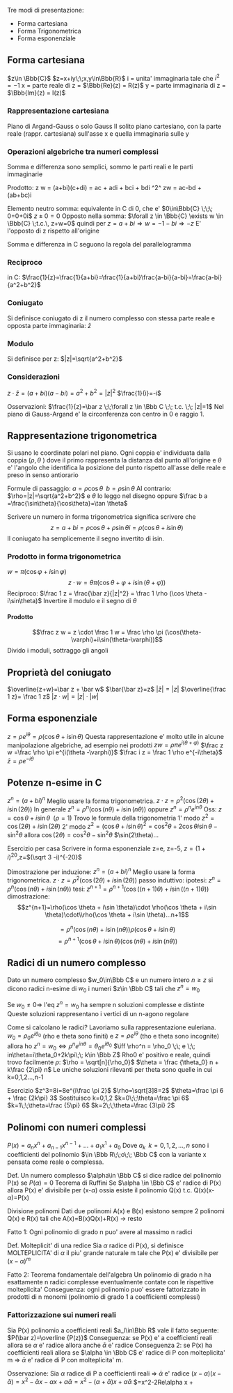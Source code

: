 
Tre modi di presentazione:
- Forma cartesiana
- Forma Trigonometrica
- Forma esponenziale

## Forma cartesiana
$z\in \Bbb{C}$
$z=x+iy\;\;x,y\in\Bbb{R}$
i = unita' immaginaria tale che $i^2=-1$
x = parte reale di z = $\Bbb{Re}(z) = R(z)$
y = parte immaginaria di z = $\Bbb{Im}(z) = I(z)$

### Rappresentazione cartesiana
Piano di Argand-Gauss o solo Gauss
Il solito piano cartesiano, con la parte reale (rappr. cartesiana) sull'asse x e quella immaginaria sulle y

### Operazioni algebriche tra numeri complessi

Somma e differenza sono semplici, sommo le parti reali e le parti immaginarie

Prodotto: 
z w = (a+bi)(c+di)
= ac + adi + bci + bdi ^2^
zw = ac-bd + (ab+bc)i

Elemento neutro somma: equivalente in C di 0, che e' $0\in\Bbb{C} \;\;\; 0=0+0i$
$z\pm 0=0$
Opposto nella somma: $\forall z \in \Bbb{C} \exists w \in \Bbb{C} \;t.c.\, z+w=0$
quindi per $z=a+bi\Rightarrow w=-1-bi \Rightarrow -z$
E' l'opposto di z rispetto all'origine

Somma e differenza in C seguono la regola del parallelogramma

### Reciproco 
in C:
$\frac{1}{z}=\frac{1}{a+bi}=\frac{1}{a+bi}\frac{a-bi}{a-bi}=\frac{a-bi}{a^2+b^2}$

### Coniugato

Si definisce coniugato di z il numero complesso con stessa parte reale e opposta parte immaginaria: $\bar z$

### Modulo

Si definisce per z:
$|z|=\sqrt{a^2+b^2}$

### Considerazioni
$z\cdot \bar z = (a+bi)(a-bi)=a^2+b^2=|z|^2$
$\frac{1}{i}=-i$

Osservazioni:
$\frac{1}{z}=\bar z \;\;\forall z \in \Bbb C \;\; t.c. \;\; |z|=1$
Nel piano di Gauss-Argand e' la circonferenza con centro in 0 e raggio 1.

## Rappresentazione trigonometrica
Si usano le coordinate polari nel piano. Ogni coppia e' individuata dalla coppia ($\rho , \theta$  ) dove il primo rappresenta la distanza dal punto all'origine e $\theta$ e' l'angolo che identifica la posizione del punto rispetto all'asse delle reale e preso in senso antiorario

Formule di passaggio: $a=\rho \cos \theta \;\; b=\rho \sin \theta$
Al contrario: $\rho=|z|=\sqrt{a^2+b^2}$ e $\theta$ lo leggo nel disegno oppure $\frac b a =\frac{\sin\theta}{\cos\theta}=\tan \theta$

Scrivere un numero in forma trigonometrica significa scrivere che $$ z = a +bi=\rho \cos \theta + \rho \sin \theta i = \rho (\cos \theta + i \sin \theta)$$
Il coniugato ha semplicemente il segno invertito di isin.

### Prodotto in forma trigonometrica
$w=\pi (\cos \varphi +i\sin \varphi)$
$$z\cdot w=\theta\pi(\cos{\theta + \varphi}+i\sin(\theta + \varphi))$$
Reciproco:
$\frac 1 z = \frac{\bar z}{|z|^2} = \frac 1 \rho (\cos \theta -i\sin\theta)$
Invertire il modulo e il segno di $\theta$
#### Prodotto
$$\frac z w = z \cdot \frac 1 w = \frac \rho \pi (\cos(\theta-\varphi)+i\sin(\theta-\varphi))$$
Divido i moduli, sottraggo gli angoli

## Proprietà del coniugato

$\overline{z+w}=\bar z + \bar w$
$\bar{\bar z}=z$
$|\bar z| = |z|$
$\overline{\frac 1 z}= \frac 1 z$
$|z\cdot w|=|z|\cdot|w|$

## Forma esponenziale

$z=\rho e^{i\theta}=\rho(\cos \theta + i \sin\theta)$
Questa rappresentazione e' molto utile in alcune manipolazione algebriche, ad esempio nei prodotti
$zw=\rho\pi e^{i(\theta+\varphi)}$
$\frac z w =\frac \rho \pi e^{i(\theta -\varphi)}$
$\frac i z = \frac 1 \rho e^{-i\theta}$
$\bar z = \rho e^{-i\theta}$

## Potenze n-esime in C
$z^n=(a+bi)^n$
Meglio usare la forma trigonometrica.
$z\cdot z=\rho^2(\cos(2\theta)+i\sin(2\theta))$
In generale $z^n=\rho^n(\cos(n\theta)+i\sin(n\theta))$
oppure $z^n=\rho^n e^{in\theta}$
Oss: $z=\cos \theta + i\sin\theta\;\;(\rho =1)$
Trovo le formule della trigonometria
1' modo $z^2=\cos(2\theta)+i\sin(2\theta)$
2' modo $z^2=(\cos\theta + i\sin\theta)^2=\cos^2 \theta +2\cos\theta i\sin\theta -\sin^2\theta$
allora
$\cos(2\theta)=\cos^2\theta-\sin^2\theta$
$\sin(2\theta)...

Esercizio per casa
Scrivere in forma esponenziale z=e, z=-5, $z=(1+i)^{20}$,z=$(\sqrt 3 -i)^{-20}$


Dimostrazione per induzione:
$z^n=(a+bi)^n$
Meglio usare la forma trigonometrica.
$z\cdot z=\rho^2(\cos(2\theta)+i\sin(2\theta))$
passo induttivo:
ipotesi: $z^n=\rho^n(\cos(n\theta)+i\sin(n\theta))$
tesi: $z^{n+1}=\rho^{n+1}(\cos((n+1)\theta)+i\sin((n+1)\theta))$
dimostrazione:
$$z^{n+1}=\rho(\cos \theta + i\sin \theta)\cdot \rho(\cos \theta + i\sin \theta)\cdot\\rho(\cos \theta + i\sin \theta)...n+1$$

$$=\rho^n(\cos(n\theta)+i\sin(n\theta))\rho(\cos \theta + i\sin \theta)$$
$$=\rho^{n+1}(\cos \theta + i\sin \theta)(\cos(n\theta)+i\sin(n\theta))$$




## Radici di un numero complesso

Dato un numero complesso $w_0\in\Bbb C$ e un numero intero $n\ge z$ si dicono radici n-esime di $w_0$ i numeri $z\in \Bbb C$ tali che $z^n=w_0$

Se $w_0\ne 0 \Rightarrow$ l'eq $z^n=w_0$ ha sempre n soluzioni complesse e distinte
Queste soluzioni rappresentano i vertici di un n-agono regolare

Come si calcolano le radici? Lavoriamo sulla rappresentazione euleriana.
$w_0=\rho_0 e^{i\theta_0}$ (rho e theta sono finiti)
e $z=\rho e^{i\theta}$ (tho e theta sono incognite)
allora ho $z^n=w_0 \iff \rho^ne^{in\theta}=\theta_0e^{i\theta_0}$
$\iff \rho^n = \rho_0 \;\; e \;\; in\theta=i\theta_0+2k\pi\;\; k\in \Bbb Z$
Rho0 e' positivo e reale, quindi trovo facilmente $\rho$: $\rho = \sqrt[n]{\rho_0}$
$\theta = \frac {\theta_0} n + k\frac {2\pi} n$
Le uniche soluzioni rilevanti per theta sono quelle in cui k=0,1,2...,n-1

Esercizio
$z^3=8i=8e^{i\frac \pi 2}$
$\rho=\sqrt[3]8=2$
$\theta=\frac \pi 6 + \frac {2k\pi} 3$
Sostituisco k=0,1,2
$k=0\;\;\theta=\frac \pi 6$
$k=1\;\;\theta=\frac {5\pi} 6$
$k=2\;\;\theta=\frac {3\pi} 2$


## Polinomi con numeri complessi
$P(x)=a_nx^n+a_{n-1}x^{n-1}+...+a_1x^1+a_0$
Dove $a_k\;\;k=0,1,2,...,n$ sono i coefficienti del polinomio $\in \Bbb R\;\;o\;\; \Bbb C$ con la variante x pensata come reale o complessa.

Def. Un numero complesso $\alpha\in \Bbb C$ si dice radice del polinomio P(x) se $P(\alpha)=0$
Teorema di Ruffini Se $\alpha \in \Bbb C$ e' radice di P(x) allora P(x) e' divisibile per (x-$\alpha$) ossia esiste il polinomio Q(x) t.c. Q(x)(x-$\alpha$)=P(x)

Divisione polinomi
Dati due polinomi A(x) e B(x) esistono sempre 2 polinomi Q(x) e R(x) tali che A(x)=B(x)Q(x)+R(x) -> resto

Fatto 1: Ogni polinomio di grado n puo' avere al massimo n radici

Def. Molteplicit' di una redice
Sia $\alpha$ radice di P(x), si definisce MOLTEPLICITA' di $\alpha$ il piu' grande naturale m tale che P(x) e' divisibile per $(x-\alpha)^m$ 

Fatto 2: Teorema fondamentale dell'algebra
Un polinomio di grado n ha esattamente n radici complesse eventualmente contate con le rispettive molteplicita'
Conseguenza: ogni polinomio puo' essere fattorizzato in prodotti di n monomi (polinomio di grado 1 a coefficienti complessi)


### Fattorizzazione sui numeri reali
Sia P(x) polinomio a coefficienti reali $a_l\in\Bbb R$ vale il fatto seguente:
$P(\bar z)=\overline {P(z)}$
Conseguenza: se P(x) e' a coefficienti reali allora se $\alpha$ e' radice allora anche $\bar\alpha$ e' radice
Conseguenza 2: se P(x) ha coefficienti reali allora se $\alpha \in \Bbb C$ e' radice di P con molteplicita' m $\Rightarrow$ $\bar \alpha$ e' radice di P con molteplicita' m.

Osservazione:
Sia $\alpha$ radice di P a coefficienti reali $\Rightarrow$ $\bar \alpha$ e' radice
$(x-\alpha)(x-\bar\alpha)=x^2-\bar\alpha x-\alpha x+\alpha\bar\alpha=x^2-(\alpha+\bar\alpha)x+\alpha\bar\alpha$
$=x^2-2Re\alpha x +